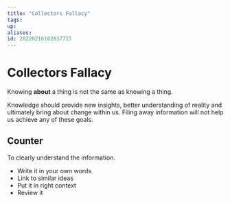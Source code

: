 ```yaml
---
title: "Collectors Fallacy"
tags: 
up: 
aliases:
id: 20220216102837715
---
```


# Collectors Fallacy

Knowing **about** a thing is not the same as knowing a thing.

Knowledge should provide new insights, better understanding of reality and ultimately bring about change within us. Filing away information will not help us achieve any of these goals.

## Counter

To clearly understand the information.

- Write it in your own words
- Link to similar ideas
- Put it in right context
- Review it